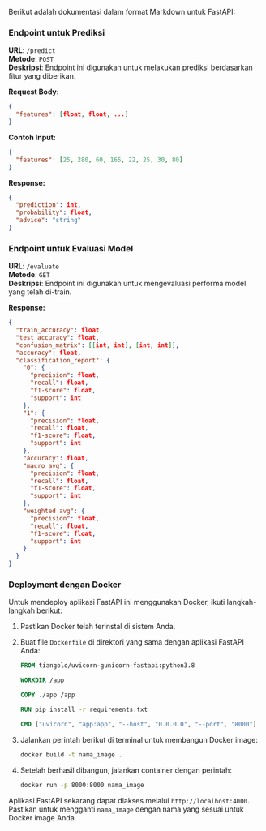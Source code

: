 Berikut adalah dokumentasi dalam format Markdown untuk FastAPI:

### Endpoint untuk Prediksi

**URL**: `/predict`  
**Metode**: `POST`  
**Deskripsi**: Endpoint ini digunakan untuk melakukan prediksi berdasarkan fitur yang diberikan.

**Request Body:**
```json
{
  "features": [float, float, ...]
}
```

**Contoh Input:**
```json
{
  "features": [25, 280, 60, 165, 22, 25, 30, 80]
}
```

**Response:**
```json
{
  "prediction": int,
  "probability": float,
  "advice": "string"
}
```

### Endpoint untuk Evaluasi Model

**URL**: `/evaluate`  
**Metode**: `GET`  
**Deskripsi**: Endpoint ini digunakan untuk mengevaluasi performa model yang telah di-train.

**Response:**
```json
{
  "train_accuracy": float,
  "test_accuracy": float,
  "confusion_matrix": [[int, int], [int, int]],
  "accuracy": float,
  "classification_report": {
    "0": {
      "precision": float,
      "recall": float,
      "f1-score": float,
      "support": int
    },
    "1": {
      "precision": float,
      "recall": float,
      "f1-score": float,
      "support": int
    },
    "accuracy": float,
    "macro avg": {
      "precision": float,
      "recall": float,
      "f1-score": float,
      "support": int
    },
    "weighted avg": {
      "precision": float,
      "recall": float,
      "f1-score": float,
      "support": int
    }
  }
}
```

### Deployment dengan Docker

Untuk mendeploy aplikasi FastAPI ini menggunakan Docker, ikuti langkah-langkah berikut:

1. Pastikan Docker telah terinstal di sistem Anda.

2. Buat file `Dockerfile` di direktori yang sama dengan aplikasi FastAPI Anda:

    ```dockerfile
    FROM tiangolo/uvicorn-gunicorn-fastapi:python3.8

    WORKDIR /app

    COPY ./app /app

    RUN pip install -r requirements.txt

    CMD ["uvicorn", "app:app", "--host", "0.0.0.0", "--port", "8000"]
    ```

3. Jalankan perintah berikut di terminal untuk membangun Docker image:

    ```bash
    docker build -t nama_image .
    ```

4. Setelah berhasil dibangun, jalankan container dengan perintah:

    ```bash
    docker run -p 8000:8000 nama_image
    ```

Aplikasi FastAPI sekarang dapat diakses melalui `http://localhost:4000`. Pastikan untuk mengganti `nama_image` dengan nama yang sesuai untuk Docker image Anda.